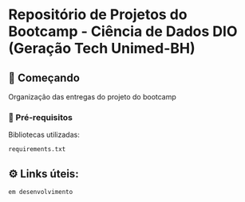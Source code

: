 # Repositório de Projetos do Bootcamp - Ciência de Dados DIO (Geração Tech Unimed-BH)



## 🚀 Começando

Organização das entregas do projeto do bootcamp

### 🔧 Pré-requisitos

Bibliotecas utilizadas:

```
requirements.txt
```

## ⚙️ Links úteis:

```
em desenvolvimento
```
